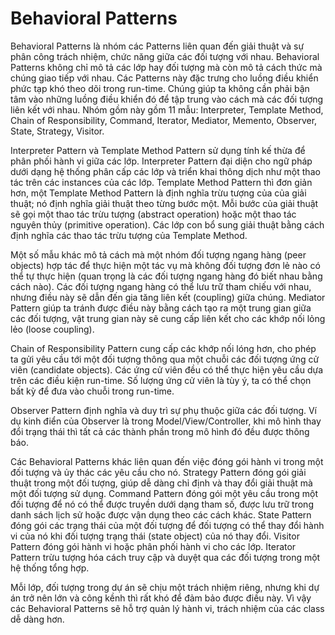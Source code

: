 # Behavioral Patterns

Behavioral Patterns là nhóm các Patterns liên quan đến giải thuật và sự phân công trách nhiệm, chức năng giữa các đối tượng với nhau. Behavioral Patterns không chỉ mô tả các lớp hay đối tượng mà còn mô tả cách thức mà chúng giao tiếp với nhau. Các Patterns này đặc trưng cho luồng điều khiển phức tạp khó theo dõi trong run-time. Chúng giúp ta không cần phải bận tâm vào những luồng điều khiển đó để tập trung vào cách mà các đối tượng liên kết với nhau. Nhóm gồm này gồm 11 mẫu: Interpreter, Template Method, Chain of Responsibility, Command, Iterator, Mediator, Memento, Observer, State, Strategy, Visitor.

Interpreter Pattern và Template Method Pattern sử dụng tính kế thừa để phân phối hành vi giữa các lớp. Interpreter Pattern đại diện cho ngữ pháp dưới dạng hệ thống phân cấp các lớp và triển khai thông dịch như một thao tác trên các instances của các lớp. Template Method Pattern thì đơn giản hơn, một Template Method Pattern là định nghĩa trừu tượng của của giải thuật; nó định nghĩa giải thuật theo từng bước một. Mỗi bước của giải thuật sẽ gọi một thao tác trừu tượng (abstract operation) hoặc một thao tác nguyên thủy (primitive operation). Các lớp con bổ sung giải thuật bằng cách định nghĩa các thao tác trừu tượng của Template Method.

Một số mẫu khác mô tả cách mà một nhóm đối tượng ngang hàng (peer objects) hợp tác để thực hiện một tác vụ mà không đối tượng đơn lẻ nào có thể tự thực hiện (quan trọng là các đối tượng ngang hàng đó biết nhau bằng cách nào). Các đối tượng ngang hàng có thể lưu trữ tham chiếu với nhau, nhưng điều này sẽ dẫn đến gia tăng liên kết (coupling) giữa chúng. Mediator Pattern giúp ta tránh được điều này bằng cách tạo ra một trung gian giữa các đối tượng, vật trung gian này sẽ cung cấp liên kết cho các khớp nối lỏng lẻo (loose coupling).

Chain of Responsibility Pattern cung cấp các khớp nối lóng hơn, cho phép ta gửi yêu cầu tới một đối tượng thông qua một chuỗi các đối tượng ứng cử viên (candidate objects). Các ứng cử viên đều có thể thực hiện yêu cầu dựa trên các điều kiện run-time. Số lượng ứng cử viên là tùy ý, ta có thể chọn bất kỳ để đưa vào chuỗi trong run-time.

Observer Pattern định nghĩa và duy trì sự phụ thuộc giữa các đối tượng. Ví dụ kinh điển của Observer là trong Model/View/Controller, khi mô hình thay đổi trạng thái thì tất cả các thành phần trong mô hình đó đều được thông báo.

Các Behavioral Patterns khác liên quan đến việc đóng gói hành vi trong một đối tượng và ủy thác các yêu cầu cho nó. Strategy Pattern đóng gói giải thuật trong một đối tượng, giúp dễ dàng chỉ định và thay đổi giải thuật mà một đối tượng sử dụng. Command Pattern đóng gói một yêu cầu trong một đối tượng để nó có thể được truyền dưới dạng tham số, được lưu trữ trong danh sách lịch sử hoặc được vận dụng theo các cách khác. State Pattern đóng gói các trạng thái của một đối tượng để đối tượng có thể thay đổi hành vi của nó khi đối tượng trạng thái (state object) của nó thay đổi. Visitor Pattern đóng gói hành vi hoặc phân phối hành vi cho các lớp. Iterator Pattern trừu tượng hóa cách truy cập và duyệt qua các đối tượng trong một hệ thống tổng hợp.

Mỗi lớp, đối tượng trong dự án sẽ chịu một trách nhiệm riêng, nhưng khi dự án trở nên lớn và công kềnh thì rất khó để đảm bảo được điều này. Vì vậy các Behavioral Patterns sẽ hỗ trợ quản lý hành vi, trách nhiệm của các class dễ dàng hơn.

